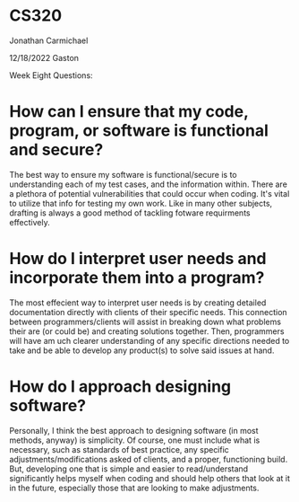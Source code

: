 # CS320
Jonathan Carmichael

12/18/2022
Gaston

Week Eight Questions:

# How can I ensure that my code, program, or software is functional and secure?

The best way to ensure my software is functional/secure is to understanding each of my test cases, and the information within. There are a plethora of potential vulnerabilities that could occur when coding. It's vital to utilize that info for testing my own work. Like in many other subjects, drafting is always a good method of tackling fotware requirments effectively.

# How do I interpret user needs and incorporate them into a program?

The most effecient way to interpret user needs is by creating detailed documentation directly with clients of their specific needs. This connection between programmers/clients will assist in breaking down what problems their are (or could be) and creating solutions together. Then, programmers will have am uch clearer understanding of any specific directions needed to take and be able to develop any product(s) to solve said issues at hand.

# How do I approach designing software?

Personally, I think the best approach to designing software (in most methods, anyway) is simplicity. Of course, one must include what is necessary, such as standards of
best practice, any specific adjustments/modifications asked of clients, and a proper, functioning build. But, developing one that is simple and easier to read/understand
significantly helps myself when coding and should help others that look at it in the future, especially those that are looking to make adjustments.
